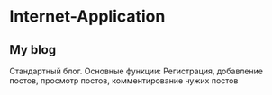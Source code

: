 # Internet-Application
## My blog
Стандартный блог. Основные функции: Регистрация, добавление постов, просмотр постов, комментирование чужих постов
